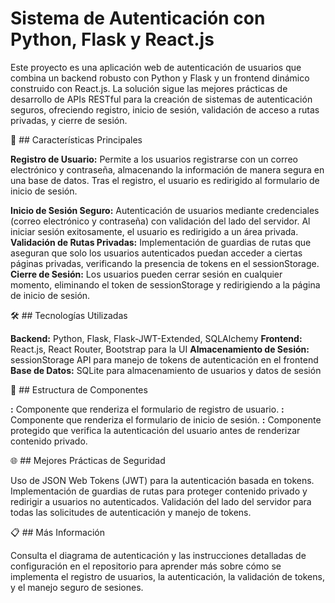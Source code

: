 # Sistema de Autenticación con Python, Flask y React.js

Este proyecto es una aplicación web de autenticación de usuarios que combina un backend robusto con Python y Flask y un frontend dinámico construido con React.js. La solución sigue las mejores prácticas de desarrollo de APIs RESTful para la creación de sistemas de autenticación seguros, ofreciendo registro, inicio de sesión, validación de acceso a rutas privadas, y cierre de sesión.

🚀 ## Características Principales

**Registro de Usuario:** Permite a los usuarios registrarse con un correo electrónico y contraseña, almacenando la información de manera segura en una base de datos. Tras el registro, el usuario es redirigido al formulario de inicio de sesión.

**Inicio de Sesión Seguro:** Autenticación de usuarios mediante credenciales (correo electrónico y contraseña) con validación del lado del servidor. Al iniciar sesión exitosamente, el usuario es redirigido a un área privada.
**Validación de Rutas Privadas:** Implementación de guardias de rutas que aseguran que solo los usuarios autenticados puedan acceder a ciertas páginas privadas, verificando la presencia de tokens en el sessionStorage.
**Cierre de Sesión:** Los usuarios pueden cerrar sesión en cualquier momento, eliminando el token de sessionStorage y redirigiendo a la página de inicio de sesión.

🛠️ ## Tecnologías Utilizadas

**Backend:** Python, Flask, Flask-JWT-Extended, SQLAlchemy
**Frontend:** React.js, React Router, Bootstrap para la UI
**Almacenamiento de Sesión:** sessionStorage API para manejo de tokens de autenticación en el frontend
**Base de Datos:** SQLite para almacenamiento de usuarios y datos de sesión

📂 ## Estructura de Componentes

**<Signup>:** Componente que renderiza el formulario de registro de usuario.
**<Login>:** Componente que renderiza el formulario de inicio de sesión.
**<Private>:** Componente protegido que verifica la autenticación del usuario antes de renderizar contenido privado.

🌐 ## Mejores Prácticas de Seguridad

Uso de JSON Web Tokens (JWT) para la autenticación basada en tokens.
Implementación de guardias de rutas para proteger contenido privado y redirigir a usuarios no autenticados.
Validación del lado del servidor para todas las solicitudes de autenticación y manejo de tokens.

📋 ## Más Información

Consulta el diagrama de autenticación y las instrucciones detalladas de configuración en el repositorio para aprender más sobre cómo se implementa el registro de usuarios, la autenticación, la validación de tokens, y el manejo seguro de sesiones.
